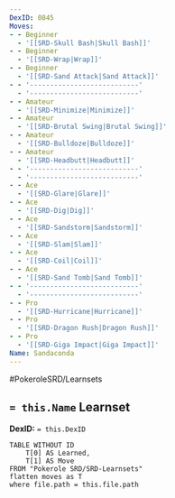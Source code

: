 ```yaml
---
DexID: 0845
Moves:
- - Beginner
  - '[[SRD-Skull Bash|Skull Bash]]'
- - Beginner
  - '[[SRD-Wrap|Wrap]]'
- - Beginner
  - '[[SRD-Sand Attack|Sand Attack]]'
- - '---------------------------'
  - '---------------------------'
- - Amateur
  - '[[SRD-Minimize|Minimize]]'
- - Amateur
  - '[[SRD-Brutal Swing|Brutal Swing]]'
- - Amateur
  - '[[SRD-Bulldoze|Bulldoze]]'
- - Amateur
  - '[[SRD-Headbutt|Headbutt]]'
- - '---------------------------'
  - '---------------------------'
- - Ace
  - '[[SRD-Glare|Glare]]'
- - Ace
  - '[[SRD-Dig|Dig]]'
- - Ace
  - '[[SRD-Sandstorm|Sandstorm]]'
- - Ace
  - '[[SRD-Slam|Slam]]'
- - Ace
  - '[[SRD-Coil|Coil]]'
- - Ace
  - '[[SRD-Sand Tomb|Sand Tomb]]'
- - '---------------------------'
  - '---------------------------'
- - Pro
  - '[[SRD-Hurricane|Hurricane]]'
- - Pro
  - '[[SRD-Dragon Rush|Dragon Rush]]'
- - Pro
  - '[[SRD-Giga Impact|Giga Impact]]'
Name: Sandaconda
---
```


#PokeroleSRD/Learnsets

## `= this.Name` Learnset

**DexID:** `= this.DexID`

```dataview
TABLE WITHOUT ID
    T[0] AS Learned,
    T[1] AS Move
FROM "Pokerole SRD/SRD-Learnsets"
flatten moves as T
where file.path = this.file.path
```
